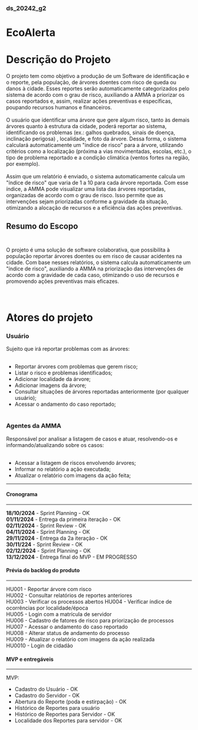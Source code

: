 ### ds_20242_g2

#  EcoAlerta<br>

# Descrição do Projeto
O projeto tem como objetivo a produção de um Software de identificação e o reporte, pela população, de árvores doentes com risco de queda ou danos à cidade. Esses reportes serão automaticamente categorizados pelo sistema de acordo com o grau de risco, auxiliando a AMMA a priorizar os casos reportados e, assim, realizar ações preventivas e específicas, poupando recursos humanos e financeiros.<br><br>
O usuário que identificar uma árvore que gere algum risco, tanto às demais árvores quanto à estrutura da cidade, poderá reportar ao sistema, identificando os problemas  (ex.: galhos quebrados, sinais de doença, inclinação perigosa) , localidade, e foto da árvore. Dessa forma, o sistema calculará automaticamente um "índice de risco" para a árvore, utilizando critérios como a localização (próxima a vias movimentadas, escolas, etc.), o tipo de problema reportado e a condição climática (ventos fortes na região, por exemplo).<br><br>
Assim que um relatório é enviado, o sistema automaticamente calcula um "índice de risco" que varia de 1 a 10 para cada árvore reportada. Com esse índice, a AMMA pode visualizar uma lista das árvores reportadas, organizadas de acordo com o grau de risco. Isso permite que as intervenções sejam priorizadas conforme a gravidade da situação, otimizando a alocação de recursos e a eficiência das ações preventivas.<br>

## Resumo do Escopo<br><br>
O projeto é uma solução de software colaborativa, que possibilita à população reportar árvores doentes ou em risco de causar acidentes na cidade. Com base nesses relatórios, o sistema calcula automaticamente um "índice de risco", auxiliando a AMMA na priorização das intervenções de acordo com a gravidade de cada caso, otimizando o uso de recursos e promovendo ações preventivas mais eficazes.<br>
<br><br>

# Atores do projeto<br>
### Usuário<br>
Sujeito que irá reportar problemas com as árvores:<br><br>

- Reportar árvores com problemas que gerem risco;<br>
- Listar o risco e problemas identificados;<br>
- Adicionar localidade da árvore;<br>
- Adicionar imagens da árvore;<br>
- Consultar situações de árvores reportadas anteriormente (por qualquer usuário);<br>
- Acessar o andamento do caso reportado;<br><br>

### Agentes da AMMA<br>
Responsável por analisar a listagem de casos e atuar, resolvendo-os e informando/atualizando sobre os casos:<br><br>

- Acessar a listagem de riscos envolvendo árvores;<br>
- Informar no relatório a ação executada;<br>
- Atualizar o relatório com imagens da ação feita;<br>

----

#### Cronograma
----
**18/10/2024** - Sprint Planning  - OK <br>
**01/11/2024** - Entrega da primeira iteração - OK <br>
**02/11/2024** - Sprint Review  - OK <br>
**04/11/2024** - Sprint Planning  - OK <br>
**29/11/2024** - Entrega da 2a iteração - OK <br> 
**30/11/224** - Sprint Review  - OK <br>
**02/12/2024** - Sprint Planning  - OK <br>
**13/12/2024** - Entrega final do MVP - EM PROGRESSO <br> 

#### Prévia do backlog do produto <br>
----
HU001 - Reportar árvore com risco  
HU002 - Consultar relatórios de reportes anteriores  
HU003 - Verificar os processos abertos
HU004 - Verificar índice de ocorrências por localidade/época  
HU005 - Login com a matrícula de servidor  
HU006 - Cadastro de fatores de risco para priorização de processos  
HU007 - Acessar o andamento do caso reportado  
HU008 - Alterar status de andamento do processo  
HU009 - Atualizar o relatório com imagens da ação realizada  
HU0010 - Login de cidadão

#### MVP e entregáveis
---- 
MVP:
- Cadastro do Usuário - OK
- Cadastro do Servidor - OK
- Abertura do Reporte (poda e estirpação) - OK
- Histórico de Reportes para usuário
- Histórico de  Reportes para Servidor - OK
- Localidade dos Reportes para servidor - OK
